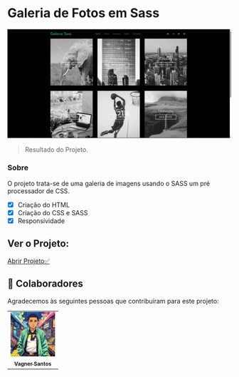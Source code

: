 # Galeria de Fotos em Sass



<img src="./img/result.png" alt="image project">





> Resultado do Projeto.

### Sobre

O projeto trata-se de uma galeria de imagens usando o SASS um pré processador de CSS.

- [x] Criação do HTML
- [x] Criação do CSS e SASS
- [x] Responsividade

## Ver o Projeto: 

<a 
href="https://vagner0795.github.io/photos-sass/" target="_blank">Abrir Projeto✅</a>

## 🤝 Colaboradores

Agradecemos às seguintes pessoas que contribuíram para este projeto:

<table>
  <tr>
    <td align="center">
      <a href="#">
        <img src="./img/vagner-image.png" width="100px;" alt="Foto do Vagner"/><br>
        <sub>
          <b>Vagner Santos</b>
        </sub>
      </a>
    </td>
  </tr>
</table>


